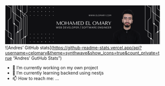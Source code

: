 ![hero picture](assets/github_banner.png)
![Andres’ GitHub stats](https://github-readme-stats.vercel.app/api?username=celomary&theme=synthwave&show_icons=true&count_private=true “Andres’ GutHub Stats”)
- 🔭 I’m currently working on my own project
- 🌱 I’m currently learning backend using nestjs
- 📫 How to reach me: ...

